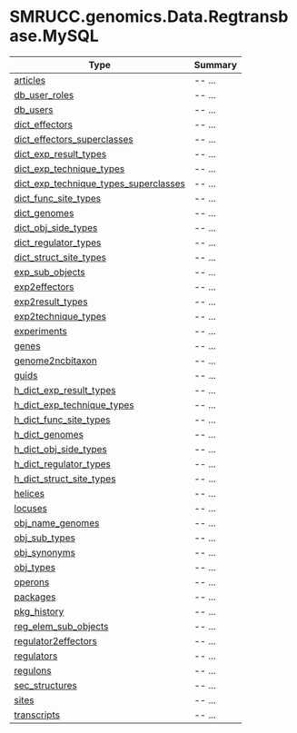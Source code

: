 ﻿
# SMRUCC.genomics.Data.Regtransbase.MySQL

|Type|Summary|
|----|-------|
|[articles](./articles.md)|-- ...|
|[db_user_roles](./db_user_roles.md)|-- ...|
|[db_users](./db_users.md)|-- ...|
|[dict_effectors](./dict_effectors.md)|-- ...|
|[dict_effectors_superclasses](./dict_effectors_superclasses.md)|-- ...|
|[dict_exp_result_types](./dict_exp_result_types.md)|-- ...|
|[dict_exp_technique_types](./dict_exp_technique_types.md)|-- ...|
|[dict_exp_technique_types_superclasses](./dict_exp_technique_types_superclasses.md)|-- ...|
|[dict_func_site_types](./dict_func_site_types.md)|-- ...|
|[dict_genomes](./dict_genomes.md)|-- ...|
|[dict_obj_side_types](./dict_obj_side_types.md)|-- ...|
|[dict_regulator_types](./dict_regulator_types.md)|-- ...|
|[dict_struct_site_types](./dict_struct_site_types.md)|-- ...|
|[exp_sub_objects](./exp_sub_objects.md)|-- ...|
|[exp2effectors](./exp2effectors.md)|-- ...|
|[exp2result_types](./exp2result_types.md)|-- ...|
|[exp2technique_types](./exp2technique_types.md)|-- ...|
|[experiments](./experiments.md)|-- ...|
|[genes](./genes.md)|-- ...|
|[genome2ncbitaxon](./genome2ncbitaxon.md)|-- ...|
|[guids](./guids.md)|-- ...|
|[h_dict_exp_result_types](./h_dict_exp_result_types.md)|-- ...|
|[h_dict_exp_technique_types](./h_dict_exp_technique_types.md)|-- ...|
|[h_dict_func_site_types](./h_dict_func_site_types.md)|-- ...|
|[h_dict_genomes](./h_dict_genomes.md)|-- ...|
|[h_dict_obj_side_types](./h_dict_obj_side_types.md)|-- ...|
|[h_dict_regulator_types](./h_dict_regulator_types.md)|-- ...|
|[h_dict_struct_site_types](./h_dict_struct_site_types.md)|-- ...|
|[helices](./helices.md)|-- ...|
|[locuses](./locuses.md)|-- ...|
|[obj_name_genomes](./obj_name_genomes.md)|-- ...|
|[obj_sub_types](./obj_sub_types.md)|-- ...|
|[obj_synonyms](./obj_synonyms.md)|-- ...|
|[obj_types](./obj_types.md)|-- ...|
|[operons](./operons.md)|-- ...|
|[packages](./packages.md)|-- ...|
|[pkg_history](./pkg_history.md)|-- ...|
|[reg_elem_sub_objects](./reg_elem_sub_objects.md)|-- ...|
|[regulator2effectors](./regulator2effectors.md)|-- ...|
|[regulators](./regulators.md)|-- ...|
|[regulons](./regulons.md)|-- ...|
|[sec_structures](./sec_structures.md)|-- ...|
|[sites](./sites.md)|-- ...|
|[transcripts](./transcripts.md)|-- ...|

